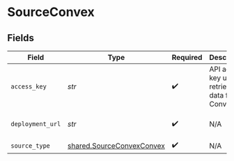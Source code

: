 # SourceConvex


## Fields

| Field                                                                  | Type                                                                   | Required                                                               | Description                                                            | Example                                                                |
| ---------------------------------------------------------------------- | ---------------------------------------------------------------------- | ---------------------------------------------------------------------- | ---------------------------------------------------------------------- | ---------------------------------------------------------------------- |
| `access_key`                                                           | *str*                                                                  | :heavy_check_mark:                                                     | API access key used to retrieve data from Convex.                      |                                                                        |
| `deployment_url`                                                       | *str*                                                                  | :heavy_check_mark:                                                     | N/A                                                                    | https://murky-swan-635.convex.cloud                                    |
| `source_type`                                                          | [shared.SourceConvexConvex](../../models/shared/sourceconvexconvex.md) | :heavy_check_mark:                                                     | N/A                                                                    |                                                                        |